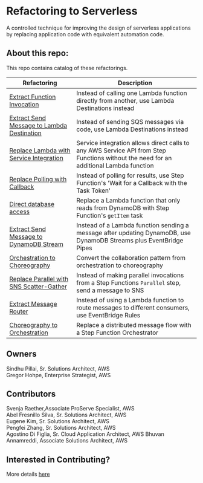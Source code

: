 # Refactoring to Serverless
A controlled technique for improving the design of serverless applications by replacing application code with equivalent automation code.


## About this repo:
This repo contains catalog of these refactorings.


| Refactoring | Description |
| ---- | ---- |
| [Extract Function Invocation](patterns/extract_function_invocation.md) | Instead of calling one Lambda function directly from another, use Lambda Destinations instead |
| [Extract Send Message to Lambda Destination](patterns/extract_send_message.md) | Instead of sending SQS messages via code, use Lambda Destinations instead |
| [Replace Lambda with Service Integration](patterns/service_integration.md) | Service integration allows direct calls to any AWS Service API from Step Functions without the need for an additional Lambda function |
| [Replace Polling with Callback](patterns/replace_polling_with_callback.md) | Instead of polling for results, use Step Function's 'Wait for a Callback with the Task Token'  |
| [Direct database access](patterns/direct_database_access.md) | Replace a Lambda function that only reads from DynamoDB with Step Function's `getItem` task  |
| [Extract Send Message to DynamoDB Stream](patterns/send-message-via-pipes.md) | Instead of a Lambda function sending a message after updating DynamoDB, use DynamoDB Streams plus EventBridge Pipes|
| [Orchestration to Choreography](patterns/orchestration_%20to_choreography.md) | Convert the collaboration pattern from orchestration to choreography |
| [Replace Parallel with SNS Scatter-Gather](patterns/parallel_to_sns_scatter_gather.md) | Instead of making parallel invocations from a Step Functions `Parallel` step, send a message to SNS  |
| [Extract Message Router](patterns/extract-message-router.md)|Instead of using a Lambda function to route messages to different consumers, use EventBridge Rules|
| [Choreography to Orchestration](patterns/choreography-to-orchestration.md)| Replace a distributed message flow with a Step Function Orchestrator|



## Owners
Sindhu Pillai, Sr. Solutions Architect, AWS  
Gregor Hohpe, Enterprise Strategist, AWS

## Contributors
Svenja Raether,Associate ProServe Specialist, AWS  
Abel Fresnillo Silva, Sr. Solutions Architect, AWS  
Eugene Kim, Sr. Solutions Architect, AWS  
Pengfei Zhang, Sr. Solutions Architect, AWS  
Agostino Di Figlia, Sr. Cloud Application Architect, AWS
Bhuvan Annamreddi, Associate Solutions Architect, AWS

## Interested in Contributing?
More details [here](CONTRIBUTING.md)
